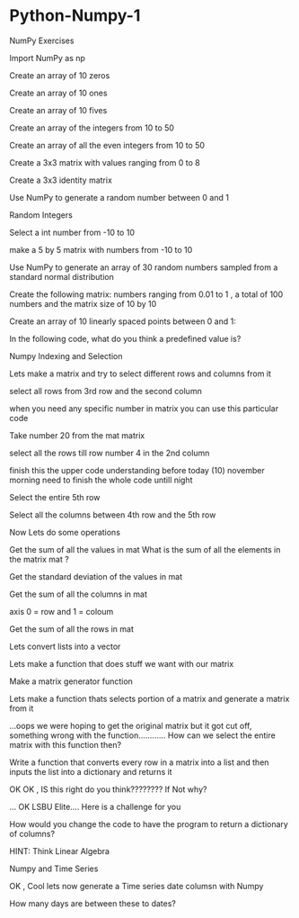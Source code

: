# Python-Numpy-1

NumPy Exercises

Import NumPy as np

Create an array of 10 zeros

Create an array of 10 ones

Create an array of 10 fives

Create an array of the integers from 10 to 50

Create an array of all the even integers from 10 to 50

Create a 3x3 matrix with values ranging from 0 to 8

Create a 3x3 identity matrix

Use NumPy to generate a random number between 0 and 1

Random Integers

Select a int number from -10 to 10

make a 5 by 5 matrix with numbers from -10 to 10

Use NumPy to generate an array of 30 random numbers sampled from a standard normal distribution

Create the following matrix:
numbers ranging from 0.01 to 1 , a total of 100 numbers and the matrix size of 10 by 10

Create an array of 10 linearly spaced points between 0 and 1:

In the following code, what do you think a predefined value is?

Numpy Indexing and Selection

Lets make a matrix and try to select different rows and columns from it

select all rows from 3rd row and the second column

when you need any specific number in matrix you can use this particular code

Take number 20 from the mat matrix

select all the rows till row number 4 in the 2nd column

finish this the upper code understanding before today (10) november morning need to finish the whole code untill night

Select the entire 5th row

Select all the columns between 4th row and the 5th row

Now Lets do some operations

Get the sum of all the values in mat
What is the sum of all the elements in the matrix mat ?

Get the standard deviation of the values in mat

Get the sum of all the columns in mat

axis 0 = row and 1 = coloum

Get the sum of all the rows in mat

Lets convert lists into a vector

Lets make a function that does stuff we want with our matrix

Make a matrix generator function

Lets make a function thats selects portion of a matrix and generate a matrix from it

...oops we were hoping to get the original matrix but it got cut off, something wrong with the function............ How can we select the entire matrix with this function then?

Write a function that converts every row in a matrix into a list and then inputs the list into a dictionary and returns it

OK OK , IS this right do you think???????? If Not why?

... OK LSBU Elite.... Here is a challenge for you

How would you change the code to have the program to return a dictionary of columns?

HINT: Think Linear Algebra

Numpy and Time Series

OK , Cool lets now generate a Time series date columsn with Numpy

How many days are between these to dates?
